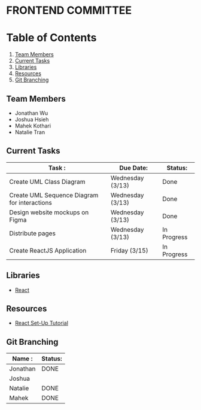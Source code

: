 # FRONTEND COMMITTEE
# Table of Contents
1. [Team Members](#team-members)
2. [Current Tasks](#current-tasks)
3. [Libraries](#libraries)
4. [Resources](#resources)
5. [Git Branching](#git-branching)

## Team Members <a name="team-members"></a>

- Jonathan Wu
- Joshua Hsieh
- Mahek Kothari
- Natalie Tran 


## Current Tasks <a name="current-tasks"></a>

| Task :                                         | Due Date:        | Status:     |
| ---------------------------------------------- | ---------------- | ----------- |
| Create UML Class Diagram                       | Wednesday (3/13) | Done        |
| Create UML Sequence Diagram for interactions   | Wednesday (3/13) | Done        |
| Design website mockups on Figma                | Wednesday (3/13) | Done        |
| Distribute pages                               | Wednesday (3/13) | In Progress |
| Create ReactJS Application                     | Friday    (3/15) | In Progress |

## Libraries <a name="libraries"></a>

- [React](https://react.dev/)

## Resources <a name="resources"></a>
- [React Set-Up Tutorial](https://www.youtube.com/watch?v=Kum8fPPrt-E&t=319s)

## Git Branching <a name="git-branching"></a>

| Name :                                         | Status:     |
| ---------------------------------------------- | ----------- |
| Jonathan                                       | DONE        |
| Joshua                                         |             |
| Natalie                                        | DONE        |
| Mahek                                          | DONE        |